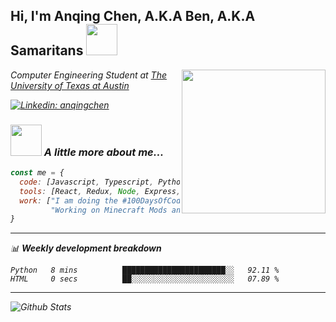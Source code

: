 <h2> Hi, I'm Anqing Chen, A.K.A Ben, A.K.A Samaritans <img src="https://media.giphy.com/media/mGcNjsfWAjY5AEZNw6/giphy.gif" width="50"></h2>
<img align='right' src="https://media.giphy.com/media/daZuNbOmzYuwoyp2ZJ/giphy.gif" width="230">
<p><em>Computer Engineering Student at <a href="http://www.utexas.edu">The University of Texas at Austin</a></p>

[![Linkedin: anqingchen](https://img.shields.io/badge/-anqingchen-blue?style=flat-square&logo=Linkedin&logoColor=white&link=https://www.linkedin.com/in/anqingchen/)](https://www.linkedin.com/in/anqingchen/)

### <img src="https://media.giphy.com/media/VgCDAzcKvsR6OM0uWg/giphy.gif" width="50"> A little more about me...  

```javascript
const me = {
  code: [Javascript, Typescript, Python, Java, C, C++, HTML, CSS],
  tools: [React, Redux, Node, Express, Flask, Docker],
  work: ["I am doing the #100DaysOfCode challenge", 
         "Working on Minecraft Mods and related content for @SpectralStudios"],
}
```
-------

📊 **Weekly development breakdown**
<!--START_SECTION:waka-->

```text
Python   8 mins          ███████████████████████░░   92.11 %
HTML     0 secs          ██░░░░░░░░░░░░░░░░░░░░░░░   07.89 %
```

<!--END_SECTION:waka-->

---

<img align="left" alt="Github Stats" src="https://github-readme-stats.vercel.app/api?username=anqingchen&show_icons=true&hide_border=true&count_private=true&theme=tokyonight" />
